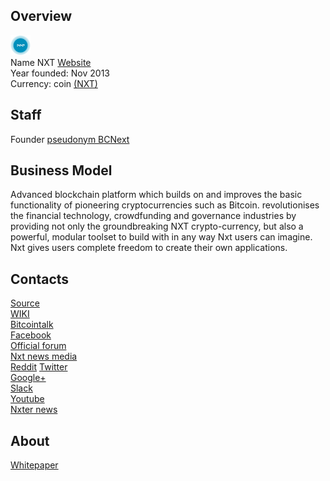 ## Overview
   ![NXT logo](../projects/logo/nxt.png)  
    Name NXT
    [Website](https://nxt.org/)  
    Year founded:  Nov 2013  
    Currency: coin [(NXT)](https://coinmarketcap.com/...)  
## Staff
   Founder [pseudonym BCNext](https://bitcointalk.org/index.php?action=profile;u=152600)  
## Business Model
   Advanced blockchain platform which builds on and improves the basic functionality of pioneering cryptocurrencies such as Bitcoin. revolutionises the financial technology, crowdfunding and governance industries by providing not only the groundbreaking NXT crypto-currency, but also a powerful, modular toolset to build with in any way Nxt users can imagine. Nxt gives users complete freedom to create their own applications.   
## Contacts
   [Source](https://bitbucket.org/JeanLucPicard/nxt/src)  
[WIKI](https://nxtwiki.org/)  
    [Bitcointalk](https://bitcointalk.org/index.php?topic=587007.0)  
    [Facebook](https://www.facebook.com/NxtBlockchain)  
    [Official forum](https://nxtforum.org/)   
    [Nxt news media](https://www.nxtfoundation.io/in-the-media-nxt-foundation/)  
    [Reddit](https://www.reddit.com/r/NXT/)	
	[Twitter](https://twitter.com/NxtCommunity)  
	[Google+](https://plus.google.com/communities/111213604360932513755)  
    [Slack](https://nxtchat.herokuapp.com/)  
	[Youtube](https://www.youtube.com/channel/UCZUljIZUHCzZpyd1ziwlmaA)  
    [Nxter news](https://www.nxter.org/)  
 ## About 
   [Whitepaper](http://nxtwiki.org/wiki/Whitepaper:Nxt)


